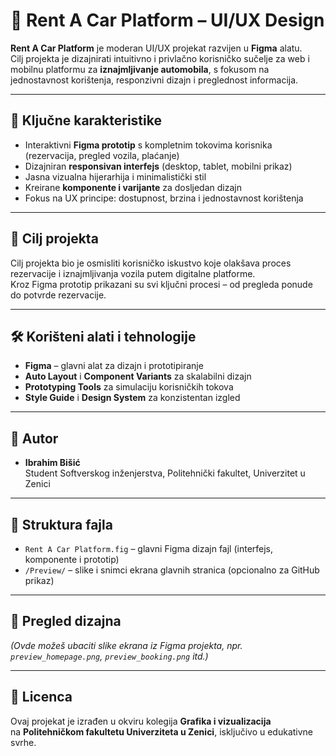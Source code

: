 # 🚗 Rent A Car Platform – UI/UX Design

**Rent A Car Platform** je moderan UI/UX projekat razvijen u **Figma** alatu.  
Cilj projekta je dizajnirati intuitivno i privlačno korisničko sučelje za web i mobilnu platformu za **iznajmljivanje automobila**, s fokusom na jednostavnost korištenja, responzivni dizajn i preglednost informacija.

---

## 🎨 Ključne karakteristike
- Interaktivni **Figma prototip** s kompletnim tokovima korisnika (rezervacija, pregled vozila, plaćanje)
- Dizajniran **responsivan interfejs** (desktop, tablet, mobilni prikaz)
- Jasna vizualna hijerarhija i minimalistički stil
- Kreirane **komponente i varijante** za dosljedan dizajn
- Fokus na UX principe: dostupnost, brzina i jednostavnost korištenja

---

## 🧠 Cilj projekta
Cilj projekta bio je osmisliti korisničko iskustvo koje olakšava proces rezervacije i iznajmljivanja vozila putem digitalne platforme.  
Kroz Figma prototip prikazani su svi ključni procesi – od pregleda ponude do potvrde rezervacije.

---

## 🛠️ Korišteni alati i tehnologije
- **Figma** – glavni alat za dizajn i prototipiranje  
- **Auto Layout** i **Component Variants** za skalabilni dizajn  
- **Prototyping Tools** za simulaciju korisničkih tokova  
- **Style Guide** i **Design System** za konzistentan izgled

---

## 👥 Autor
- **Ibrahim Bišić**  
  Student Softverskog inženjerstva, Politehnički fakultet, Univerzitet u Zenici  

---

## 📁 Struktura fajla
- `Rent A Car Platform.fig` – glavni Figma dizajn fajl (interfejs, komponente i prototip)
- `/Preview/` – slike i snimci ekrana glavnih stranica (opcionalno za GitHub prikaz)

---

## 📸 Pregled dizajna
*(Ovde možeš ubaciti slike ekrana iz Figma projekta, npr. `preview_homepage.png`, `preview_booking.png` itd.)*

---

## 🪪 Licenca
Ovaj projekat je izrađen u okviru kolegija **Grafika i vizualizacija**  
na **Politehničkom fakultetu Univerziteta u Zenici**, isključivo u edukativne svrhe.
